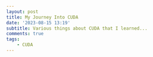 ```yaml
---
layout: post
title: My Journey Into CUDA 
date: '2023-08-15 13:19'
subtitle: Various things about CUDA that I learned...
comments: true
tags:
    - CUDA
---
```

